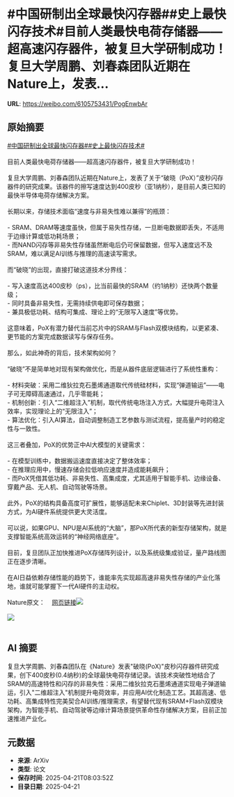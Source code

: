 # #中国研制出全球最快闪存器##史上最快闪存技术#目前人类最快电荷存储器——超高速闪存器件，被复旦大学研制成功！复旦大学周鹏、刘春森团队近期在Nature上，发表...

**URL**: https://weibo.com/6105753431/PogEnwbAr

## 原始摘要

<a href="https://m.weibo.cn/search?containerid=231522type%3D1%26t%3D10%26q%3D%23%E4%B8%AD%E5%9B%BD%E7%A0%94%E5%88%B6%E5%87%BA%E5%85%A8%E7%90%83%E6%9C%80%E5%BF%AB%E9%97%AA%E5%AD%98%E5%99%A8%23&amp;extparam=%23%E4%B8%AD%E5%9B%BD%E7%A0%94%E5%88%B6%E5%87%BA%E5%85%A8%E7%90%83%E6%9C%80%E5%BF%AB%E9%97%AA%E5%AD%98%E5%99%A8%23" data-hide=""><span class="surl-text">#中国研制出全球最快闪存器#</span></a><a href="https://m.weibo.cn/search?containerid=231522type%3D1%26t%3D10%26q%3D%23%E5%8F%B2%E4%B8%8A%E6%9C%80%E5%BF%AB%E9%97%AA%E5%AD%98%E6%8A%80%E6%9C%AF%23&amp;extparam=%23%E5%8F%B2%E4%B8%8A%E6%9C%80%E5%BF%AB%E9%97%AA%E5%AD%98%E6%8A%80%E6%9C%AF%23" data-hide=""><span class="surl-text">#史上最快闪存技术#</span></a><br><br>目前人类最快电荷存储器——超高速闪存器件，被复旦大学研制成功！<br><br>复旦大学周鹏、刘春森团队近期在Nature上，发表了关于“破晓（PoX）”皮秒闪存器件的研究成果。该器件的擦写速度达到400皮秒（亚1纳秒），是目前人类已知的最快半导体电荷存储解决方案。<br><br>长期以来，存储技术面临“速度与非易失性难以兼得”的瓶颈：<br><br>- SRAM、DRAM等速度虽快，但属于易失性存储，一旦断电数据即丢失，不适用于边缘计算或低功耗场景；<br>- 而NAND闪存等非易失性存储虽然断电后仍可保留数据，但写入速度远不及SRAM，难以满足AI训练与推理的高速读写需求。<br><br>而“破晓”的出现，直接打破这道技术分界线：<br><br>- 写入速度高达400皮秒（ps），比当前最快的SRAM（约1纳秒）还快两个数量级；<br>- 同时具备非易失性，无需持续供电即可保存数据；<br>- 兼具极低功耗、结构可集成、理论上的“无限写入速度”等优势。<br><br>这意味着，PoX有潜力替代当前芯片中的SRAM与Flash双模块结构，以更紧凑、更节能的方案完成数据读写与保存任务。<br><br>那么，如此神奇的背后，技术架构如何？<br><br>“破晓”不是简单地对现有架构做优化，而是从器件底层逻辑进行了系统性重构：<br><br>- 材料突破：采用二维狄拉克石墨烯通道取代传统硅材料，实现“弹道输运”——电子可无障碍高速通过，几乎零能耗；<br>- 机制创新：引入“二维超注入”机制，取代传统电场注入方式，大幅提升电荷注入效率，实现理论上的“无限注入”；<br>- 算法优化：引入AI算法，自动调整制造工艺参数与测试流程，提高量产时的稳定性与一致性。<br><br>这三者叠加，PoX的优势正中AI大模型的关键需求：<br><br>- 在模型训练中，数据搬运速度直接决定了整体效率；<br>- 在推理应用中，慢速存储会拉低响应速度并造成能耗飙升；<br>- 而PoX凭借其低功耗、非易失性、高集成度，尤其适用于智能手机、边缘设备、穿戴产品、无人机、自动驾驶等场景。<br><br>此外，PoX的结构具备高度可扩展性，能够适配未来Chiplet、3D封装等先进封装方式，为AI硬件系统提供更大灵活度。<br>    <br>可以说，如果GPU、NPU是AI系统的“大脑”，那PoX所代表的新型存储架构，就是支撑智能系统高效运转的“神经网络底座”。<br><br>目前，复旦团队正加快推进PoX存储阵列设计，以及系统级集成验证，量产路线图正在逐步清晰。<br><br>在AI日益依赖存储性能的趋势下，谁能率先实现超高速非易失性存储的产业化落地，谁就可能掌握下一代AI硬件的主动权。<br><br>Nature原文：<a href="https://weibo.cn/sinaurl?u=https%3A%2F%2Fwww.nature.com%2Farticles%2Fs41586-025-08839-w" data-hide=""><span class="url-icon"><img style="width: 1rem;height: 1rem" src="https://h5.sinaimg.cn/upload/2015/09/25/3/timeline_card_small_web_default.png" referrerpolicy="no-referrer"></span><span class="surl-text">网页链接</span></a><img style="" src="https://tvax2.sinaimg.cn/large/006Fd7o3gy1i0oapq2kkgj30xc0iraju.jpg" referrerpolicy="no-referrer"><br><br><img style="" src="https://tvax3.sinaimg.cn/large/006Fd7o3gy1i0oapzpkkaj30zk0kun3q.jpg" referrerpolicy="no-referrer"><br><br>

## AI 摘要

复旦大学周鹏、刘春森团队在《Nature》发表"破晓(PoX)"皮秒闪存器件研究成果，创下400皮秒(0.4纳秒)的全球最快电荷存储记录。该技术突破性地结合了SRAM的高速特性和闪存的非易失性：采用二维狄拉克石墨烯通道实现电子弹道输运，引入"二维超注入"机制提升电荷效率，并应用AI优化制造工艺。其超高速、低功耗、高集成特性完美契合AI训练/推理需求，有望替代现有SRAM+Flash双模块架构，为智能手机、自动驾驶等边缘计算场景提供革命性存储解决方案，目前正加速推进产业化。

## 元数据

- **来源**: ArXiv
- **类型**: 论文
- **保存时间**: 2025-04-21T08:03:52Z
- **目录日期**: 2025-04-21
